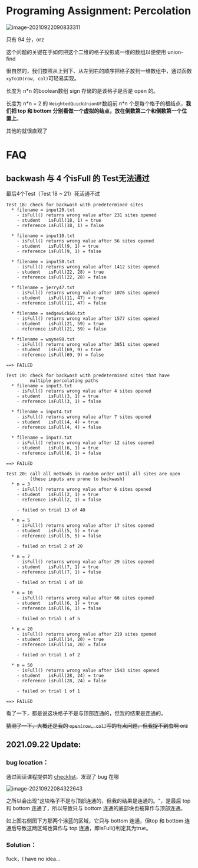 # Programing Assignment: Percolation

![image-20210922090833311](https://picgoej.oss-cn-beijing.aliyuncs.com/image-20210922090833311.png)

只有 94 分，orz

这个问题的关键在于如何把这个二维的格子投影成一维的数组以便使用 union-find

很自然的，我们按照从上到下、从左到右的顺序把格子放到一维数组中，通过函数 `xyTo1D(row, col)`可轻易实现。

长度为 n*n 的boolean数组 sign 存储的是该格子是否是 open 的。

长度为 n\*n + 2 的 `WeightedQuickUnionUF`数组前 n\*n 个是每个格子的根结点，**我们把 top 和 bottom 分别看做一个虚拟的结点，放在倒数第二个和倒数第一个位置上**。

其他的就很直观了

# FAQ

## backwash 与 4 个isFull 的 Test无法通过

最后4个Test（Test 18 ~ 21）死活通不过

```
Test 18: check for backwash with predetermined sites
  * filename = input20.txt
    - isFull() returns wrong value after 231 sites opened
    - student   isFull(18, 1) = true
    - reference isFull(18, 1) = false

  * filename = input10.txt
    - isFull() returns wrong value after 56 sites opened
    - student   isFull(9, 1) = true
    - reference isFull(9, 1) = false

  * filename = input50.txt
    - isFull() returns wrong value after 1412 sites opened
    - student   isFull(22, 28) = true
    - reference isFull(22, 28) = false

  * filename = jerry47.txt
    - isFull() returns wrong value after 1076 sites opened
    - student   isFull(11, 47) = true
    - reference isFull(11, 47) = false

  * filename = sedgewick60.txt
    - isFull() returns wrong value after 1577 sites opened
    - student   isFull(21, 59) = true
    - reference isFull(21, 59) = false

  * filename = wayne98.txt
    - isFull() returns wrong value after 3851 sites opened
    - student   isFull(69, 9) = true
    - reference isFull(69, 9) = false

==> FAILED

Test 19: check for backwash with predetermined sites that have
         multiple percolating paths
  * filename = input3.txt
    - isFull() returns wrong value after 4 sites opened
    - student   isFull(3, 1) = true
    - reference isFull(3, 1) = false

  * filename = input4.txt
    - isFull() returns wrong value after 7 sites opened
    - student   isFull(4, 4) = true
    - reference isFull(4, 4) = false

  * filename = input7.txt
    - isFull() returns wrong value after 12 sites opened
    - student   isFull(6, 1) = true
    - reference isFull(6, 1) = false

==> FAILED

Test 20: call all methods in random order until all sites are open
         (these inputs are prone to backwash)
  * n = 3
    - isFull() returns wrong value after 6 sites opened
    - student   isFull(2, 1) = true
    - reference isFull(2, 1) = false

    - failed on trial 13 of 40

  * n = 5
    - isFull() returns wrong value after 17 sites opened
    - student   isFull(5, 5) = true
    - reference isFull(5, 5) = false

    - failed on trial 2 of 20

  * n = 7
    - isFull() returns wrong value after 29 sites opened
    - student   isFull(7, 1) = true
    - reference isFull(7, 1) = false

    - failed on trial 1 of 10

  * n = 10
    - isFull() returns wrong value after 66 sites opened
    - student   isFull(6, 1) = true
    - reference isFull(6, 1) = false

    - failed on trial 1 of 5

  * n = 20
    - isFull() returns wrong value after 219 sites opened
    - student   isFull(14, 20) = true
    - reference isFull(14, 20) = false

    - failed on trial 1 of 2

  * n = 50
    - isFull() returns wrong value after 1543 sites opened
    - student   isFull(28, 24) = true
    - reference isFull(28, 24) = false

    - failed on trial 1 of 1

==> FAILED
```

看了一下，都是说这块格子不是与顶部连通的，但我的结果是连通的。

~~猜测了一下，大概还是我的 `open(row, col)`写的有点问题，但我捉不到虫啊 orz~~

## 2021.09.22 Update: 

### bug location：

通过阅读课程提供的 [checklist](https://www.cs.princeton.edu/courses/archive/spring19/cos226/assignments/percolation/checklist.php)，发现了 bug 在哪

![image-20210922084322643](https://picgoej.oss-cn-beijing.aliyuncs.com/image-20210922084322643.png)

之所以会出现"这块格子不是与顶部连通的，但我的结果是连通的。"，是最后 top 和 bottom 连通了，所以导致只与 bottom 连通的底部块也被算作与顶部连通。

如上图右侧图下方那两个涂蓝的区域，它只与 bottom 连通，但top 和 bottom 连通后导致这两区域也算作与 top 连通，即isFull()判定其为true。

### Solution：

fuck，I have no idea...



